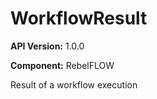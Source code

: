 # WorkflowResult

**API Version:** 1.0.0

**Component:** RebelFLOW

Result of a workflow execution

